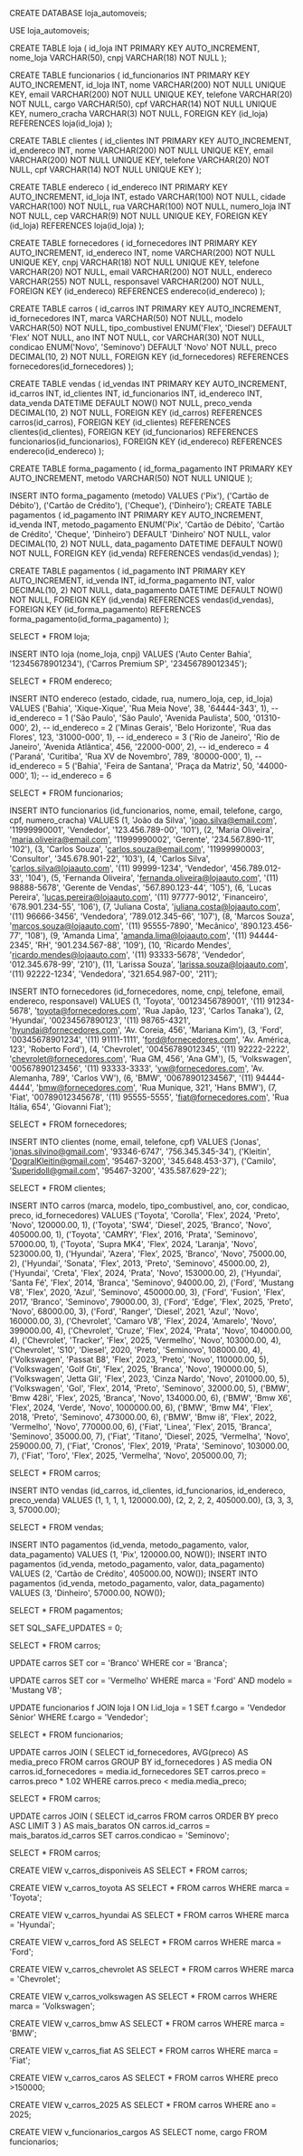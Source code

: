 CREATE DATABASE loja_automoveis;

USE loja_automoveis;

CREATE TABLE loja (
id_loja INT PRIMARY KEY AUTO_INCREMENT,
nome_loja VARCHAR(50),
cnpj VARCHAR(18) NOT NULL
);

CREATE TABLE funcionarios (
  id_funcionarios INT PRIMARY KEY AUTO_INCREMENT,
  id_loja INT,
  nome VARCHAR(200) NOT NULL UNIQUE KEY,
  email VARCHAR(200) NOT NULL UNIQUE KEY,
  telefone VARCHAR(20) NOT NULL,
  cargo VARCHAR(50),
  cpf VARCHAR(14) NOT NULL UNIQUE KEY,
  numero_cracha VARCHAR(3) NOT NULL,
  FOREIGN KEY (id_loja) REFERENCES loja(id_loja)
);

CREATE TABLE clientes (
id_clientes INT PRIMARY KEY AUTO_INCREMENT,
id_endereco INT,
nome VARCHAR(200) NOT NULL UNIQUE KEY,
email VARCHAR(200) NOT NULL UNIQUE KEY,
telefone VARCHAR(20) NOT NULL,
cpf VARCHAR(14) NOT NULL UNIQUE KEY
);

CREATE TABLE endereco (
id_endereco INT PRIMARY KEY AUTO_INCREMENT,
id_loja INT,
estado VARCHAR(100)  NOT NULL,
cidade VARCHAR(100)  NOT NULL,
rua VARCHAR(100)  NOT NULL,
numero_loja INT  NOT NULL,
cep VARCHAR(9) NOT NULL UNIQUE KEY,
FOREIGN KEY (id_loja) REFERENCES loja(id_loja)
);

CREATE TABLE fornecedores (
id_fornecedores INT PRIMARY KEY AUTO_INCREMENT,
id_endereco INT,
nome VARCHAR(200) NOT NULL UNIQUE KEY,
cnpj VARCHAR(18) NOT NULL UNIQUE KEY,
telefone VARCHAR(20) NOT NULL,
email VARCHAR(200) NOT NULL,
endereco VARCHAR(255)  NOT NULL,
responsavel VARCHAR(200)  NOT NULL,
FOREIGN KEY (id_endereco) REFERENCES endereco(id_endereco)
);

CREATE TABLE carros (
id_carros INT PRIMARY KEY AUTO_INCREMENT,
id_fornecedores INT,
marca VARCHAR(50)  NOT NULL,
modelo VARCHAR(50)  NOT NULL,
tipo_combustivel ENUM('Flex', 'Diesel') DEFAULT 'Flex' NOT NULL,
ano INT  NOT NULL,
cor VARCHAR(30)  NOT NULL,
condicao ENUM('Novo', 'Seminovo') DEFAULT 'Novo' NOT NULL,
preco DECIMAL(10, 2)  NOT NULL,
FOREIGN KEY (id_fornecedores) REFERENCES fornecedores(id_fornecedores)
);

CREATE TABLE vendas (
id_vendas INT PRIMARY KEY AUTO_INCREMENT,
id_carros INT,
id_clientes INT,
id_funcionarios INT,
id_endereco INT,
data_venda DATETIME DEFAULT NOW() NOT NULL,
preco_venda DECIMAL(10, 2)  NOT NULL,
FOREIGN KEY (id_carros) REFERENCES carros(id_carros),
FOREIGN KEY (id_clientes) REFERENCES clientes(id_clientes),
FOREIGN KEY (id_funcionarios) REFERENCES funcionarios(id_funcionarios),
FOREIGN KEY (id_endereco) REFERENCES endereco(id_endereco)
);

CREATE TABLE forma_pagamento (
  id_forma_pagamento INT PRIMARY KEY AUTO_INCREMENT,
  metodo VARCHAR(50) NOT NULL UNIQUE
);

INSERT INTO forma_pagamento (metodo) VALUES 
('Pix'),
('Cartão de Débito'),
('Cartão de Crédito'),
('Cheque'),
('Dinheiro');
CREATE TABLE pagamentos (
id_pagamento INT PRIMARY KEY AUTO_INCREMENT,
id_venda INT,
metodo_pagamento ENUM('Pix', 'Cartão de Débito', 'Cartão de Crédito', 'Cheque', 'Dinheiro') DEFAULT 'Dinheiro' NOT NULL,
valor DECIMAL(10, 2) NOT NULL,
data_pagamento DATETIME DEFAULT NOW() NOT NULL,
FOREIGN KEY (id_venda) REFERENCES vendas(id_vendas)
);

CREATE TABLE pagamentos (
  id_pagamento INT PRIMARY KEY AUTO_INCREMENT,
  id_venda INT,
  id_forma_pagamento INT,
  valor DECIMAL(10, 2) NOT NULL,
  data_pagamento DATETIME DEFAULT NOW() NOT NULL,
  FOREIGN KEY (id_venda) REFERENCES vendas(id_vendas),
  FOREIGN KEY (id_forma_pagamento) REFERENCES forma_pagamento(id_forma_pagamento)
);

SELECT * FROM loja;

INSERT INTO loja (nome_loja, cnpj) VALUES
('Auto Center Bahia', '12345678901234'),
('Carros Premium SP', '23456789012345');

SELECT * FROM endereco;

INSERT INTO endereco (estado, cidade, rua, numero_loja, cep, id_loja) VALUES
('Bahia', 'Xique-Xique', 'Rua Meia Nove', 38, '64444-343', 1), -- id_endereco = 1
('São Paulo', 'São Paulo', 'Avenida Paulista', 500, '01310-000', 2), -- id_endereco = 2
('Minas Gerais', 'Belo Horizonte', 'Rua das Flores', 123, '31000-000', 1), -- id_endereco = 3
('Rio de Janeiro', 'Rio de Janeiro', 'Avenida Atlântica', 456, '22000-000', 2), -- id_endereco = 4
('Paraná', 'Curitiba', 'Rua XV de Novembro', 789, '80000-000', 1), -- id_endereco = 5
('Bahia', 'Feira de Santana', 'Praça da Matriz', 50, '44000-000', 1); -- id_endereco = 6


SELECT * FROM funcionarios;

INSERT INTO funcionarios (id_funcionarios, nome, email, telefone, cargo, cpf, numero_cracha) VALUES
(1, 'João da Silva', 'joao.silva@email.com', '11999990001', 'Vendedor', '123.456.789-00', '101'),
(2, 'Maria Oliveira', 'maria.oliveira@email.com', '11999990002', 'Gerente', '234.567.890-11', '102'),
(3, 'Carlos Souza', 'carlos.souza@email.com', '11999990003', 'Consultor', '345.678.901-22', '103'),
(4, 'Carlos Silva', 'carlos.silva@lojaauto.com', '(11) 99999-1234', 'Vendedor', '456.789.012-33', '104'),
(5, 'Fernanda Oliveira', 'fernanda.oliveira@lojaauto.com', '(11) 98888-5678', 'Gerente de Vendas', '567.890.123-44', '105'),
(6, 'Lucas Pereira', 'lucas.pereira@lojaauto.com', '(11) 97777-9012', 'Financeiro', '678.901.234-55', '106'),
(7, 'Juliana Costa', 'juliana.costa@lojaauto.com', '(11) 96666-3456', 'Vendedora', '789.012.345-66', '107'),
(8, 'Marcos Souza', 'marcos.souza@lojaauto.com', '(11) 95555-7890', 'Mecânico', '890.123.456-77', '108'),
(9, 'Amanda Lima', 'amanda.lima@lojaauto.com', '(11) 94444-2345', 'RH', '901.234.567-88', '109'),
(10, 'Ricardo Mendes', 'ricardo.mendes@lojaauto.com', '(11) 93333-5678', 'Vendedor', '012.345.678-99', '210'),
(11, 'Larissa Souza', 'larissa.souza@lojaauto.com', '(11) 92222-1234', 'Vendedora', '321.654.987-00', '211');

INSERT INTO fornecedores (id_fornecedores, nome, cnpj, telefone, email, endereco, responsavel) VALUES
(1, 'Toyota', '00123456789001', '(11) 91234-5678', 'toyota@fornecedores.com', 'Rua Japão, 123', 'Carlos Tanaka'),
(2, 'Hyundai', '00234567890123', '(11) 98765-4321', 'hyundai@fornecedores.com', 'Av. Coreia, 456', 'Mariana Kim'),
(3, 'Ford', '00345678901234', '(11) 91111-1111', 'ford@fornecedores.com', 'Av. América, 123', 'Roberto Ford'),
(4, 'Chevrolet', '00456789012345', '(11) 92222-2222', 'chevrolet@fornecedores.com', 'Rua GM, 456', 'Ana GM'),
(5, 'Volkswagen', '00567890123456', '(11) 93333-3333', 'vw@fornecedores.com', 'Av. Alemanha, 789', 'Carlos VW'),
(6, 'BMW', '00678901234567', '(11) 94444-4444', 'bmw@fornecedores.com', 'Rua Munique, 321', 'Hans BMW'),
(7, 'Fiat', '00789012345678', '(11) 95555-5555', 'fiat@fornecedores.com', 'Rua Itália, 654', 'Giovanni Fiat');

SELECT * FROM fornecedores;

INSERT INTO clientes (nome, email, telefone, cpf) VALUES
('Jonas', 'jonas.silvino@gmail.com', '93346-6747', '756.345.345-34'),
('Kleitin', 'DogralKleitin@gmail.com', '95467-3200', '345.648.453-37'),
('Camilo', 'Superidoll@gmail.com', '95467-3200', '435.587.629-22');

SELECT * FROM clientes;

INSERT INTO carros (marca, modelo, tipo_combustivel, ano, cor, condicao, preco, id_fornecedores) VALUES
('Toyota', 'Corolla', 'Flex', 2024, 'Preto', 'Novo', 120000.00, 1),
('Toyota', 'SW4', 'Diesel', 2025, 'Branco', 'Novo', 405000.00, 1),
('Toyota', 'CAMRY', 'Flex', 2016, 'Prata', 'Seminovo', 57000.00, 1),
('Toyota', 'Supra MK4', 'Flex', 2024, 'Laranja', 'Novo', 523000.00, 1),
('Hyundai', 'Azera', 'Flex', 2025, 'Branco', 'Novo', 75000.00, 2),
('Hyundai', 'Sonata', 'Flex', 2013, 'Preto', 'Seminovo', 45000.00, 2),
('Hyundai', 'Creta', 'Flex', 2024, 'Prata', 'Novo', 153000.00, 2),
('Hyundai', 'Santa Fé', 'Flex', 2014, 'Branca', 'Seminovo', 94000.00, 2),
('Ford', 'Mustang V8', 'Flex', 2020, 'Azul', 'Seminovo', 450000.00, 3),
('Ford', 'Fusion', 'Flex', 2017, 'Branco', 'Seminovo', 79000.00, 3),
('Ford', 'Edge', 'Flex', 2025, 'Preto', 'Novo', 68000.00, 3),
('Ford', 'Ranger', 'Diesel', 2021, 'Azul', 'Novo', 160000.00, 3),
('Chevrolet', 'Camaro V8', 'Flex', 2024, 'Amarelo', 'Novo', 399000.00, 4),
('Chevrolet', 'Cruze', 'Flex', 2024, 'Prata', 'Novo', 104000.00, 4),
('Chevrolet', 'Tracker', 'Flex', 2025, 'Vermelho', 'Novo', 103000.00, 4),
('Chevrolet', 'S10', 'Diesel', 2020, 'Preto', 'Seminovo', 108000.00, 4),
('Volkswagen', 'Passat B8', 'Flex', 2023, 'Preto', 'Novo', 110000.00, 5),
('Volkswagen', 'Golf Gti', 'Flex', 2025, 'Branca', 'Novo', 190000.00, 5),
('Volkswagen', 'Jetta Gli', 'Flex', 2023, 'Cinza Nardo', 'Novo', 201000.00, 5),
('Volkswagen', 'Gol', 'Flex', 2014, 'Preto', 'Seminovo', 32000.00, 5),
('BMW', 'Bmw 428i', 'Flex', 2025, 'Branca', 'Novo', 134000.00, 6),
('BMW', 'Bmw X6', 'Flex', 2024, 'Verde', 'Novo', 1000000.00, 6),
('BMW', 'Bmw M4', 'Flex', 2018, 'Preto', 'Seminovo', 473000.00, 6),
('BMW', 'Bmw i8', 'Flex', 2022, 'Vermelho', 'Novo', 770000.00, 6),
('Fiat', 'Linea', 'Flex', 2015, 'Branca', 'Seminovo', 35000.00, 7),
('Fiat', 'Titano', 'Diesel', 2025, 'Vermelha', 'Novo', 259000.00, 7),
('Fiat', 'Cronos', 'Flex', 2019, 'Prata', 'Seminovo', 103000.00, 7),
('Fiat', 'Toro', 'Flex', 2025, 'Vermelha', 'Novo', 205000.00, 7);

SELECT * FROM carros;

INSERT INTO vendas (id_carros, id_clientes, id_funcionarios, id_endereco, preco_venda) VALUES
(1, 1, 1, 1, 120000.00),
(2, 2, 2, 2, 405000.00),
(3, 3, 3, 3, 57000.00);

SELECT * FROM vendas;

INSERT INTO pagamentos (id_venda, metodo_pagamento, valor, data_pagamento)
VALUES (1, 'Pix', 120000.00, NOW());
INSERT INTO pagamentos (id_venda, metodo_pagamento, valor, data_pagamento)
VALUES (2, 'Cartão de Crédito', 405000.00, NOW());
INSERT INTO pagamentos (id_venda, metodo_pagamento, valor, data_pagamento)
VALUES (3, 'Dinheiro', 57000.00, NOW());

SELECT * FROM pagamentos;

SET SQL_SAFE_UPDATES = 0;

SELECT * FROM carros;

UPDATE carros
SET cor = 'Branco'
WHERE cor = 'Branca';

UPDATE carros
SET cor = 'Vermelho'
WHERE marca = 'Ford' AND modelo = 'Mustang V8';

UPDATE funcionarios f
JOIN loja l ON l.id_loja = 1
SET f.cargo = 'Vendedor Sênior'
WHERE f.cargo = 'Vendedor';

SELECT * FROM funcionarios;

UPDATE carros JOIN (
  SELECT id_fornecedores, AVG(preco) AS media_preco
  FROM carros
  GROUP BY id_fornecedores
) AS media ON carros.id_fornecedores = media.id_fornecedores
SET carros.preco = carros.preco * 1.02
WHERE carros.preco < media.media_preco;

SELECT * FROM carros;

UPDATE carros JOIN (
  SELECT id_carros
  FROM carros
  ORDER BY preco ASC
  LIMIT 3
) AS mais_baratos ON carros.id_carros = mais_baratos.id_carros
SET carros.condicao = 'Seminovo';

SELECT * FROM carros;

CREATE VIEW v_carros_disponiveis AS
SELECT * FROM carros;

CREATE VIEW v_carros_toyota AS
SELECT * FROM carros
WHERE marca = 'Toyota';

CREATE VIEW v_carros_hyundai AS
SELECT * FROM carros
WHERE marca = 'Hyundai';

CREATE VIEW v_carros_ford AS
SELECT * FROM carros
WHERE marca = 'Ford';

CREATE VIEW v_carros_chevrolet AS
SELECT * FROM carros
WHERE marca = 'Chevrolet';

CREATE VIEW v_carros_volkswagen AS
SELECT * FROM carros
WHERE marca = 'Volkswagen';

CREATE VIEW v_carros_bmw AS
SELECT * FROM carros
WHERE marca = 'BMW';

CREATE VIEW v_carros_fiat AS
SELECT * FROM carros
WHERE marca = 'Fiat';

CREATE VIEW v_carros_caros AS
SELECT * FROM carros
WHERE preco >150000;

CREATE VIEW v_carros_2025 AS
SELECT * FROM carros
WHERE ano = 2025;

CREATE VIEW v_funcionarios_cargos AS
SELECT nome, cargo FROM funcionarios;
